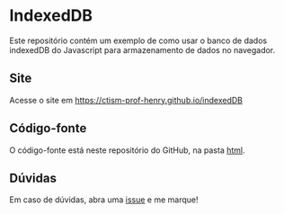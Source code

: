 # IndexedDB

Este repositório contém um exemplo de como usar o banco de dados indexedDB do Javascript para armazenamento de dados no 
navegador.

## Site

Acesse o site em https://ctism-prof-henry.github.io/indexedDB

## Código-fonte

O código-fonte está neste repositório do GitHub, na pasta [html](html).

## Dúvidas

Em caso de dúvidas, abra uma [issue](https://github.com/CTISM-Prof-Henry/indexedDB/issues) e me marque!